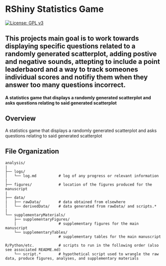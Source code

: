 # RShiny Statistics Game

[![License: GPL v3](https://img.shields.io/badge/License-GPLv3-blue.svg)](https://www.gnu.org/licenses/gpl-3.0)

## This projects main goal is to work towards displaying specific questions related to a randomly generated scatterplot, adding postive and negative sounds, attepting to include a point leaderbaord and a way to track someones individual scores and notifiy them when they answer too many questions incorrect.
#### A statistics game that displays a randomly generated scatterplot and asks questions relating to said generated scatterplot


## Overview
A statistics game that displays a randomly generated scatterplot and asks questions relating to said generated scatterplot

## File Organization

    analysis/
    |
    ├── logs/
    │   └── log.md          # log of any progress or relevant information
    |
    ├── figures/            # location of the figures produced for the manuscript
    |
    ├── data/
    |   ├── rawData/        # data obtained from elsewhere
    │   └── derivedData/    # data generated from rawData/ and scripts.*
    |   
    └── supplementaryMaterials/
        ├── supplementaryFigures/     
        |                   # supplementary figures for the main manuscript
        └── supplementaryTables/      
                            # supplementary tables for the main manuscript 
    
    R/Python/etc.           # scripts to run in the following order (also see associated README.md)
        └── script.*        # hypothetical script used to wrangle the raw data, produce figures, analyses, and supplementary materials

        

